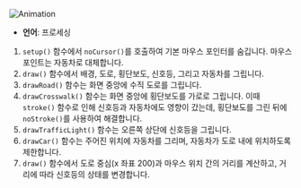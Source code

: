 ![Animation](https://github.com/dori-04/Traffic-Light/assets/161986140/086d356a-1105-4f03-a89a-beb15f1bccd7)

- **언어**: 프로세싱

1. `setup()` 함수에서 `noCursor()`를 호출하여 기본 마우스 포인터를 숨깁니다. 마우스 포인트는 자동차로 대체합니다.
2. `draw()` 함수에서 배경, 도로, 횡단보도, 신호등, 그리고 자동차를 그립니다.
3. `drawRoad()` 함수는 화면 중앙에 수직 도로를 그립니다.
4. `drawCrosswalk()` 함수는 화면 중앙에 횡단보도를 가로로 그립니다. 이때 `stroke()` 함수로 인해 신호등과 자동차에도 영향이 갔는데, 횡단보도를 그린 뒤에 `noStroke()`를 사용하여 해결합니다.
5. `drawTrafficLight()` 함수는 오른쪽 상단에 신호등을 그립니다.
6. `drawCar()` 함수는 주어진 위치에 자동차를 그리며, 자동차가 도로 내에 위치하도록 제한합니다.
7. `draw()` 함수에서 도로 중심(x 좌표 200)과 마우스 위치 간의 거리를 계산하고, 거리에 따라 신호등의 상태를 변경합니다.


